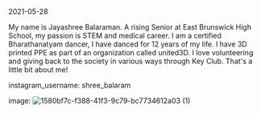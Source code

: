 2021-05-28


My name is Jayashree Balaraman. A rising Senior at East Brunswick High School, my passion is STEM and medical career. I am a certified Bharathanatyam dancer, I have danced for 12 years of my life. I have 3D printed PPE as part of an organization called united3D. I love volunteering and giving back to the society in various ways through Key Club. That's a little bit about me!


instagram_username: shree_balaram

image: ![1580bf7c-f388-41f3-9c79-bc7734612a03 (1)](https://user-images.githubusercontent.com/84856290/120892649-59cd4080-c5dd-11eb-849b-a4e1b5dd4dff.jpg)
